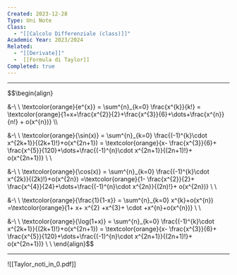 ```yaml
---
Created: 2023-12-28
Type: Uni Note
Class:
  - "[[Calcolo Differenziale (class)]]"
Academic Year: 2023/2024
Related:
  - "[[Derivate]]"
  -  [[Formula di Taylor]]
Completed: true
---
```

---
$$\begin{align}
 
&-\ \  \textcolor{orange}{e^{x}} = \sum^{n}_{k=0} \frac{x^{k}}{k!} = \textcolor{orange}{1+x+\frac{x^{2}}{2}+\frac{x^{3}}{6}+\dots+\frac{x^{n}}{n!} + o(x^{n})} \\\\

&-\ \ \textcolor{orange}{\sin(x)} = \sum^{n}_{k=0} \frac{(-1)^{k}\cdot x^{2k+1}}{(2k+1)!}+o(x^{2n+1}) = \textcolor{orange}{x- \frac{x^{3}}{6}+ \frac{x^{5}}{120}+\dots+\frac{(-1)^{n}\cdot x^{2n+1}}{(2n+1)!}+ o(x^{2n+1})} \\ \\

&-\ \ \textcolor{orange}{\cos(x)} = \sum^{n}_{k=0} \frac{(-1)^{k}\cdot x^{2k}}{(2k)!}+o(x^{2n}) =\textcolor{orange}{1- \frac{x^{2}}{2}+ \frac{x^{4}}{24}+\dots+\frac{(-1)^{n}\cdot x^{2n}}{(2n)!}+ o(x^{2n})} \\ \\

&-\ \ \textcolor{orange}{\frac{1}{1-x}} = \sum^{n}_{k=0} x^{k}+o(x^{n}) =\textcolor{orange}{1+ x+ x^{2} +x^{3}+ \cdot +x^{n}+o(x^{n})} \\ \\

&-\ \ \textcolor{orange}{\log(1+x)} = \sum^{n}_{k=0} \frac{(-1)^{k}\cdot x^{2k+1}}{(2k+1)!}+o(x^{2n+1}) = \textcolor{orange}{x- \frac{x^{3}}{6}+ \frac{x^{5}}{120}+\dots+\frac{(-1)^{n}\cdot x^{2n+1}}{(2n+1)!}+ o(x^{2n+1})} \\ \\
\end{align}$$

---

![[Taylor_noti_in_0.pdf]]